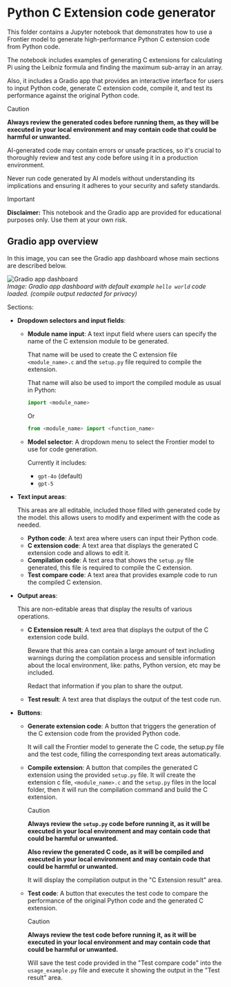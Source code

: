 # Python C Extension code generator

This folder contains a Jupyter notebook that demonstrates how to use a Frontier model
to generate high-performance Python C extension code from Python code.

The notebook includes examples of generating C extensions for calculating Pi using the
Leibniz formula and finding the maximum sub-array in an array.

Also, it includes a Gradio app that provides an interactive interface for users to input
Python code, generate C extension code, compile it, and test its performance against
the original Python code.

> [!CAUTION]
>
> **Always review the generated codes before running them, as they will be executed in
> your local environment and may contain code that could be harmful or unwanted.**
>
> AI-generated code may contain errors or unsafe practices, so it's crucial to
> thoroughly review and test any code before using it in a production environment.
>
> Never run code generated by AI models without understanding its implications and
> ensuring it adheres to your security and safety standards.

> [!IMPORTANT]
>
> **Disclaimer:** This notebook and the Gradio app are provided for educational purposes
> only. Use them at your own risk.

## Gradio app overview

In this image, you can see the Gradio app dashboard whose main sections are
described below.

![Gradio app dashboard](gradio_dashboard.png)\
*Image: Gradio app dashboard with default example `hello world` code loaded.*
*(compile output redacted for privacy)*

Sections:

* **Dropdown selectors and input fields**:
  * **Module name input**:
    A text input field where users can specify the name of the C extension module to be
    generated.

    That name will be used to create the C extension file `<module_name>.c` and
    the `setup.py` file required to compile the extension.

    That name will also be used to import the compiled module as usual in Python:

    ```python
    import <module_name>
    ```

    Or

    ```python
    from <module_name> import <function_name>
    ```

  * **Model selector**:
    A dropdown menu to select the Frontier model to use for code generation.

    Currently it includes:
    * `gpt-4o` (default)
    * `gpt-5`

* **Text input areas**:

  This areas are all editable, included those filled with generated code by the model.
  this allows users to modify and experiment with the code as needed.

  * **Python code**:
    A text area where users can input their Python code.
  * **C extension code**:
    A text area that displays the generated C extension code and allows to edit it.
  * **Compilation code**:
    A text area that shows the `setup.py` file generated,
    this file is required to compile the C extension.
  * **Test compare code**:
    A text area that provides example code to run the compiled C extension.

* **Output areas**:

  This are non-editable areas that display the results of various operations.

  * **C Extension result**:
    A text area that displays the output of the C extension code build.

    Beware that this area can contain a large amount of text including warnings during
    the compilation process and sensible information about the local environment,
    like: paths, Python version, etc may be included.

    Redact that information if you plan to share the output.

  * **Test result**:
    A text area that displays the output of the test code run.

* **Buttons**:
  * **Generate extension code**:
    A button that triggers the generation of the C extension code from the provided
    Python code.

    It will call the Frontier model to generate the C code, the setup.py file and
    the test code, filling the corresponding text areas automatically.

  * **Compile extension**:
    A button that compiles the generated C extension using the provided `setup.py` file.
    It will create the extension c file, `<module_name>.c` and the `setup.py` files in
    the local folder, then it will run the compilation command and build the C extension.

    > [!CAUTION]
    >
    > **Always review the `setup.py` code before running it, as it will be executed in
    > your local environment and may contain code that could be harmful or unwanted.**
    >
    > **Also review the generated C code, as it will be compiled and executed in your
    > local environment and may contain code that could be harmful or unwanted.**

    It will display the compilation output in the "C Extension result" area.

  * **Test code**:
    A button that executes the test code to compare the performance of the original
    Python code and the generated C extension.

    > [!CAUTION]
    >
    > **Always review the test code before running it, as it will be executed in
    > your local environment and may contain code that could be harmful or unwanted.**

    Will save the test code provided in the "Test compare code" into the
    `usage_example.py` file and execute it showing the output in the "Test result" area.
